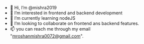 - 👋 Hi, I’m @mishra2019
- 👀 I’m interested in frontend and backend development
- 🌱 I’m currently learning nodeJS
- 💞️ I’m looking to collaborate on  frontend ans backend features.
- 📫 you can reach me through my email "mroshanmishra0072@gmail.com".

<!---
mishra2019/mishra2019 is a ✨ special ✨ repository because its `README.md` (this file) appears on your GitHub profile.
You can click the Preview link to take a look at your changes.
--->
